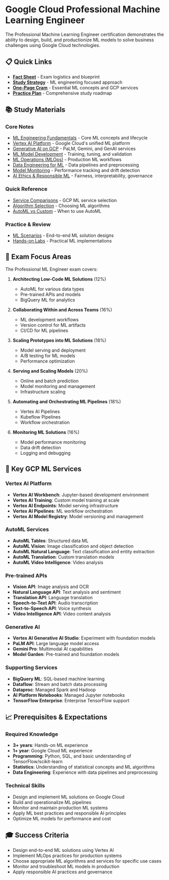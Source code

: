 # Google Cloud Professional Machine Learning Engineer

The Professional Machine Learning Engineer certification demonstrates the ability to design, build, and productionize ML models to solve business challenges using Google Cloud technologies.

## 📋 Quick Links

- [**Fact Sheet**](fact-sheet.md) - Exam logistics and blueprint
- [**Study Strategy**](strategy.md) - ML engineering focused approach
- [**One-Page Cram**](cram-1p.md) - Essential ML concepts and GCP services
- [**Practice Plan**](practice-plan.md) - Comprehensive study roadmap

## 📚 Study Materials

### Core Notes
- [ML Engineering Fundamentals](notes/ml-fundamentals.md) - Core ML concepts and lifecycle
- [Vertex AI Platform](notes/vertex-ai.md) - Google Cloud's unified ML platform
- [Generative AI on GCP](notes/generative-ai.md) - PaLM, Gemini, and GenAI services
- [ML Model Development](notes/model-development.md) - Training, tuning, and validation
- [ML Operations (MLOps)](notes/mlops.md) - Production ML workflows
- [Data Engineering for ML](notes/data-engineering.md) - Data pipelines and preprocessing
- [Model Monitoring](notes/model-monitoring.md) - Performance tracking and drift detection
- [AI Ethics & Responsible ML](notes/responsible-ml.md) - Fairness, interpretability, governance

### Quick Reference
- [Service Comparisons](cheat-sheets/service-comparisons.md) - GCP ML service selection
- [Algorithm Selection](cheat-sheets/algorithm-selection.md) - Choosing ML algorithms
- [AutoML vs Custom](cheat-sheets/automl-vs-custom.md) - When to use AutoML

### Practice & Review
- [ML Scenarios](scenarios.md) - End-to-end ML solution designs
- [Hands-on Labs](labs/) - Practical ML implementations

## 🎯 Exam Focus Areas

The Professional ML Engineer exam covers:

1. **Architecting Low-Code ML Solutions** (12%)
   - AutoML for various data types
   - Pre-trained APIs and models
   - BigQuery ML for analytics

2. **Collaborating Within and Across Teams** (16%)
   - ML development workflows
   - Version control for ML artifacts
   - CI/CD for ML pipelines

3. **Scaling Prototypes into ML Solutions** (18%)
   - Model serving and deployment
   - A/B testing for ML models
   - Performance optimization

4. **Serving and Scaling Models** (20%)
   - Online and batch prediction
   - Model monitoring and management
   - Infrastructure scaling

5. **Automating and Orchestrating ML Pipelines** (18%)
   - Vertex AI Pipelines
   - Kubeflow Pipelines
   - Workflow orchestration

6. **Monitoring ML Solutions** (16%)
   - Model performance monitoring
   - Data drift detection
   - Logging and debugging

## 🌟 Key GCP ML Services

### Vertex AI Platform
- **Vertex AI Workbench**: Jupyter-based development environment
- **Vertex AI Training**: Custom model training at scale
- **Vertex AI Endpoints**: Model serving infrastructure
- **Vertex AI Pipelines**: ML workflow orchestration
- **Vertex AI Model Registry**: Model versioning and management

### AutoML Services
- **AutoML Tables**: Structured data ML
- **AutoML Vision**: Image classification and object detection
- **AutoML Natural Language**: Text classification and entity extraction
- **AutoML Translation**: Custom translation models
- **AutoML Video Intelligence**: Video analysis

### Pre-trained APIs
- **Vision API**: Image analysis and OCR
- **Natural Language API**: Text analysis and sentiment
- **Translation API**: Language translation
- **Speech-to-Text API**: Audio transcription
- **Text-to-Speech API**: Voice synthesis
- **Video Intelligence API**: Video content analysis

### Generative AI
- **Vertex AI Generative AI Studio**: Experiment with foundation models
- **PaLM API**: Large language model access
- **Gemini Pro**: Multimodal AI capabilities
- **Model Garden**: Pre-trained and foundation models

### Supporting Services
- **BigQuery ML**: SQL-based machine learning
- **Dataflow**: Stream and batch data processing
- **Dataproc**: Managed Spark and Hadoop
- **AI Platform Notebooks**: Managed Jupyter notebooks
- **TensorFlow Enterprise**: Enterprise TensorFlow support

## 📈 Prerequisites & Expectations

### Required Knowledge
- **3+ years**: Hands-on ML experience
- **1+ year**: Google Cloud ML experience
- **Programming**: Python, SQL, and basic understanding of TensorFlow/scikit-learn
- **Statistics**: Understanding of statistical concepts and ML algorithms
- **Data Engineering**: Experience with data pipelines and preprocessing

### Technical Skills
- Design and implement ML solutions on Google Cloud
- Build and operationalize ML pipelines
- Monitor and maintain production ML systems
- Apply ML best practices and responsible AI principles
- Optimize ML models for performance and cost

## 🎓 Success Criteria

- Design end-to-end ML solutions using Vertex AI
- Implement MLOps practices for production systems
- Choose appropriate ML algorithms and services for specific use cases
- Monitor and troubleshoot ML models in production
- Apply responsible AI practices and governance
